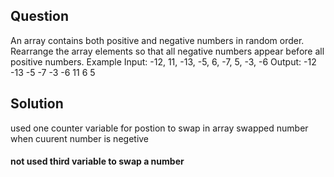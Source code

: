 ## Question

An array contains both positive and negative numbers in random order.
Rearrange the array elements so that all negative numbers appear before all positive numbers.
Example
Input: -12, 11, -13, -5, 6, -7, 5, -3, -6
Output: -12 -13 -5 -7 -3 -6 11 6 5

## Solution

used one counter variable for postion to swap in array
swapped number when cuurent number is negetive

#### not used third variable to swap a number
